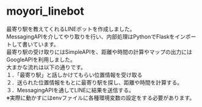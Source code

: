 # moyori_linebot
最寄り駅を教えてくれるLINEボットを作成しました。　　　　　　　　　　　　　　　　　　　　　　　　　　
MessagingAPIを介してやり取りを行い、内部処理はPythonでFlaskをインポートして書いています。　　　　　　　　　　　　　　　　　　　　　　　　　　　　
最寄り駅の受け取りにはSimpleAPIを、距離や時間の計算やマップの出力にはGoogleAPIを利用しました。　　　　　　　　　　　　　　　　　　　　　　　　　
大まかな流れは以下の通りです。　　　　　　　　　　　　　　　　　　　　　　　
１．「最寄り駅」と話しかけてもらい位置情報を受け取る　　　　　　　　　　　　　　　　　　　　　
２．送られた位置情報をもとに最寄り駅を探し、距離や時間を計算する。　　　　　　　　　　　　　　　　　　　　
３．MessagingAPIを通してLINEに結果を送信する。　　　　　　　　　　　　　　　　　　　　　
※実際に動かすにはenvファイルに各種環境変数の設定をする必要があります。　　　　　　　　　　　　　　　　　　　　　
